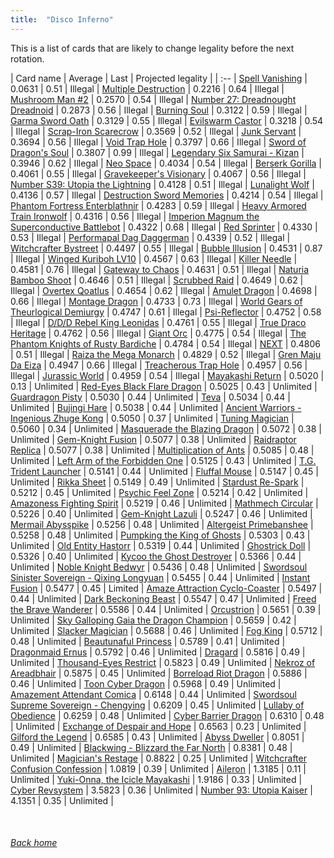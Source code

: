 ```yaml
---
title:  "Disco Inferno"
---
```


This is a list of cards that are likely to change legality before the next rotation.

| Card name | Average | Last | Projected legality |
| :-- |
[Spell Vanishing](https://db.ygoprodeck.com/card/?search=Spell%20Vanishing) | 0.0631 | 0.51 | Illegal |
[Multiple Destruction](https://db.ygoprodeck.com/card/?search=Multiple%20Destruction) | 0.2216 | 0.64 | Illegal |
[Mushroom Man #2](https://db.ygoprodeck.com/card/?search=Mushroom%20Man%20#2) | 0.2570 | 0.54 | Illegal |
[Number 27: Dreadnought Dreadnoid](https://db.ygoprodeck.com/card/?search=Number%2027:%20Dreadnought%20Dreadnoid) | 0.2873 | 0.56 | Illegal |
[Burning Soul](https://db.ygoprodeck.com/card/?search=Burning%20Soul) | 0.3122 | 0.59 | Illegal |
[Garma Sword Oath](https://db.ygoprodeck.com/card/?search=Garma%20Sword%20Oath) | 0.3129 | 0.55 | Illegal |
[Evilswarm Castor](https://db.ygoprodeck.com/card/?search=Evilswarm%20Castor) | 0.3218 | 0.54 | Illegal |
[Scrap-Iron Scarecrow](https://db.ygoprodeck.com/card/?search=Scrap-Iron%20Scarecrow) | 0.3569 | 0.52 | Illegal |
[Junk Servant](https://db.ygoprodeck.com/card/?search=Junk%20Servant) | 0.3694 | 0.56 | Illegal |
[Void Trap Hole](https://db.ygoprodeck.com/card/?search=Void%20Trap%20Hole) | 0.3797 | 0.66 | Illegal |
[Sword of Dragon's Soul](https://db.ygoprodeck.com/card/?search=Sword%20of%20Dragon's%20Soul) | 0.3807 | 0.99 | Illegal |
[Legendary Six Samurai - Kizan](https://db.ygoprodeck.com/card/?search=Legendary%20Six%20Samurai%20-%20Kizan) | 0.3946 | 0.62 | Illegal |
[Neo Space](https://db.ygoprodeck.com/card/?search=Neo%20Space) | 0.4034 | 0.54 | Illegal |
[Berserk Gorilla](https://db.ygoprodeck.com/card/?search=Berserk%20Gorilla) | 0.4061 | 0.55 | Illegal |
[Gravekeeper's Visionary](https://db.ygoprodeck.com/card/?search=Gravekeeper's%20Visionary) | 0.4067 | 0.56 | Illegal |
[Number S39: Utopia the Lightning](https://db.ygoprodeck.com/card/?search=Number%20S39:%20Utopia%20the%20Lightning) | 0.4128 | 0.51 | Illegal |
[Lunalight Wolf](https://db.ygoprodeck.com/card/?search=Lunalight%20Wolf) | 0.4136 | 0.57 | Illegal |
[Destruction Sword Memories](https://db.ygoprodeck.com/card/?search=Destruction%20Sword%20Memories) | 0.4214 | 0.54 | Illegal |
[Phantom Fortress Enterblathnir](https://db.ygoprodeck.com/card/?search=Phantom%20Fortress%20Enterblathnir) | 0.4283 | 0.59 | Illegal |
[Heavy Armored Train Ironwolf](https://db.ygoprodeck.com/card/?search=Heavy%20Armored%20Train%20Ironwolf) | 0.4316 | 0.56 | Illegal |
[Imperion Magnum the Superconductive Battlebot](https://db.ygoprodeck.com/card/?search=Imperion%20Magnum%20the%20Superconductive%20Battlebot) | 0.4322 | 0.68 | Illegal |
[Red Sprinter](https://db.ygoprodeck.com/card/?search=Red%20Sprinter) | 0.4330 | 0.53 | Illegal |
[Performapal Dag Daggerman](https://db.ygoprodeck.com/card/?search=Performapal%20Dag%20Daggerman) | 0.4339 | 0.52 | Illegal |
[Witchcrafter Bystreet](https://db.ygoprodeck.com/card/?search=Witchcrafter%20Bystreet) | 0.4497 | 0.55 | Illegal |
[Bubble Illusion](https://db.ygoprodeck.com/card/?search=Bubble%20Illusion) | 0.4531 | 0.87 | Illegal |
[Winged Kuriboh LV10](https://db.ygoprodeck.com/card/?search=Winged%20Kuriboh%20LV10) | 0.4567 | 0.63 | Illegal |
[Killer Needle](https://db.ygoprodeck.com/card/?search=Killer%20Needle) | 0.4581 | 0.76 | Illegal |
[Gateway to Chaos](https://db.ygoprodeck.com/card/?search=Gateway%20to%20Chaos) | 0.4631 | 0.51 | Illegal |
[Naturia Bamboo Shoot](https://db.ygoprodeck.com/card/?search=Naturia%20Bamboo%20Shoot) | 0.4646 | 0.51 | Illegal |
[Scrubbed Raid](https://db.ygoprodeck.com/card/?search=Scrubbed%20Raid) | 0.4649 | 0.62 | Illegal |
[Overtex Qoatlus](https://db.ygoprodeck.com/card/?search=Overtex%20Qoatlus) | 0.4654 | 0.62 | Illegal |
[Amulet Dragon](https://db.ygoprodeck.com/card/?search=Amulet%20Dragon) | 0.4698 | 0.66 | Illegal |
[Montage Dragon](https://db.ygoprodeck.com/card/?search=Montage%20Dragon) | 0.4733 | 0.73 | Illegal |
[World Gears of Theurlogical Demiurgy](https://db.ygoprodeck.com/card/?search=World%20Gears%20of%20Theurlogical%20Demiurgy) | 0.4747 | 0.61 | Illegal |
[Psi-Reflector](https://db.ygoprodeck.com/card/?search=Psi-Reflector) | 0.4752 | 0.58 | Illegal |
[D/D/D Rebel King Leonidas](https://db.ygoprodeck.com/card/?search=D/D/D%20Rebel%20King%20Leonidas) | 0.4761 | 0.55 | Illegal |
[True Draco Heritage](https://db.ygoprodeck.com/card/?search=True%20Draco%20Heritage) | 0.4762 | 0.56 | Illegal |
[Giant Orc](https://db.ygoprodeck.com/card/?search=Giant%20Orc) | 0.4775 | 0.54 | Illegal |
[The Phantom Knights of Rusty Bardiche](https://db.ygoprodeck.com/card/?search=The%20Phantom%20Knights%20of%20Rusty%20Bardiche) | 0.4784 | 0.54 | Illegal |
[NEXT](https://db.ygoprodeck.com/card/?search=NEXT) | 0.4806 | 0.51 | Illegal |
[Raiza the Mega Monarch](https://db.ygoprodeck.com/card/?search=Raiza%20the%20Mega%20Monarch) | 0.4829 | 0.52 | Illegal |
[Gren Maju Da Eiza](https://db.ygoprodeck.com/card/?search=Gren%20Maju%20Da%20Eiza) | 0.4947 | 0.66 | Illegal |
[Treacherous Trap Hole](https://db.ygoprodeck.com/card/?search=Treacherous%20Trap%20Hole) | 0.4957 | 0.56 | Illegal |
[Jurassic World](https://db.ygoprodeck.com/card/?search=Jurassic%20World) | 0.4959 | 0.54 | Illegal |
[Mayakashi Return](https://db.ygoprodeck.com/card/?search=Mayakashi%20Return) | 0.5020 | 0.13 | Unlimited |
[Red-Eyes Black Flare Dragon](https://db.ygoprodeck.com/card/?search=Red-Eyes%20Black%20Flare%20Dragon) | 0.5025 | 0.43 | Unlimited |
[Guardragon Pisty](https://db.ygoprodeck.com/card/?search=Guardragon%20Pisty) | 0.5030 | 0.44 | Unlimited |
[Teva](https://db.ygoprodeck.com/card/?search=Teva) | 0.5034 | 0.44 | Unlimited |
[Bujingi Hare](https://db.ygoprodeck.com/card/?search=Bujingi%20Hare) | 0.5038 | 0.44 | Unlimited |
[Ancient Warriors - Ingenious Zhuge Kong](https://db.ygoprodeck.com/card/?search=Ancient%20Warriors%20-%20Ingenious%20Zhuge%20Kong) | 0.5050 | 0.37 | Unlimited |
[Tuning Magician](https://db.ygoprodeck.com/card/?search=Tuning%20Magician) | 0.5060 | 0.34 | Unlimited |
[Masquerade the Blazing Dragon](https://db.ygoprodeck.com/card/?search=Masquerade%20the%20Blazing%20Dragon) | 0.5072 | 0.38 | Unlimited |
[Gem-Knight Fusion](https://db.ygoprodeck.com/card/?search=Gem-Knight%20Fusion) | 0.5077 | 0.38 | Unlimited |
[Raidraptor Replica](https://db.ygoprodeck.com/card/?search=Raidraptor%20Replica) | 0.5077 | 0.38 | Unlimited |
[Multiplication of Ants](https://db.ygoprodeck.com/card/?search=Multiplication%20of%20Ants) | 0.5085 | 0.48 | Unlimited |
[Left Arm of the Forbidden One](https://db.ygoprodeck.com/card/?search=Left%20Arm%20of%20the%20Forbidden%20One) | 0.5125 | 0.43 | Unlimited |
[T.G. Trident Launcher](https://db.ygoprodeck.com/card/?search=T.G.%20Trident%20Launcher) | 0.5141 | 0.44 | Unlimited |
[Fluffal Mouse](https://db.ygoprodeck.com/card/?search=Fluffal%20Mouse) | 0.5147 | 0.45 | Unlimited |
[Rikka Sheet](https://db.ygoprodeck.com/card/?search=Rikka%20Sheet) | 0.5149 | 0.49 | Unlimited |
[Stardust Re-Spark](https://db.ygoprodeck.com/card/?search=Stardust%20Re-Spark) | 0.5212 | 0.45 | Unlimited |
[Psychic Feel Zone](https://db.ygoprodeck.com/card/?search=Psychic%20Feel%20Zone) | 0.5214 | 0.42 | Unlimited |
[Amazoness Fighting Spirit](https://db.ygoprodeck.com/card/?search=Amazoness%20Fighting%20Spirit) | 0.5219 | 0.46 | Unlimited |
[Mathmech Circular](https://db.ygoprodeck.com/card/?search=Mathmech%20Circular) | 0.5226 | 0.40 | Unlimited |
[Gem-Knight Lazuli](https://db.ygoprodeck.com/card/?search=Gem-Knight%20Lazuli) | 0.5247 | 0.46 | Unlimited |
[Mermail Abysspike](https://db.ygoprodeck.com/card/?search=Mermail%20Abysspike) | 0.5256 | 0.48 | Unlimited |
[Altergeist Primebanshee](https://db.ygoprodeck.com/card/?search=Altergeist%20Primebanshee) | 0.5258 | 0.48 | Unlimited |
[Pumpking the King of Ghosts](https://db.ygoprodeck.com/card/?search=Pumpking%20the%20King%20of%20Ghosts) | 0.5303 | 0.43 | Unlimited |
[Old Entity Hastorr](https://db.ygoprodeck.com/card/?search=Old%20Entity%20Hastorr) | 0.5319 | 0.44 | Unlimited |
[Ghostrick Doll](https://db.ygoprodeck.com/card/?search=Ghostrick%20Doll) | 0.5326 | 0.40 | Unlimited |
[Kycoo the Ghost Destroyer](https://db.ygoprodeck.com/card/?search=Kycoo%20the%20Ghost%20Destroyer) | 0.5366 | 0.44 | Unlimited |
[Noble Knight Bedwyr](https://db.ygoprodeck.com/card/?search=Noble%20Knight%20Bedwyr) | 0.5436 | 0.48 | Unlimited |
[Swordsoul Sinister Sovereign - Qixing Longyuan](https://db.ygoprodeck.com/card/?search=Swordsoul%20Sinister%20Sovereign%20-%20Qixing%20Longyuan) | 0.5455 | 0.44 | Unlimited |
[Instant Fusion](https://db.ygoprodeck.com/card/?search=Instant%20Fusion) | 0.5477 | 0.45 | Limited |
[Amaze Attraction Cyclo-Coaster](https://db.ygoprodeck.com/card/?search=Amaze%20Attraction%20Cyclo-Coaster) | 0.5497 | 0.44 | Unlimited |
[Dark Beckoning Beast](https://db.ygoprodeck.com/card/?search=Dark%20Beckoning%20Beast) | 0.5547 | 0.47 | Unlimited |
[Freed the Brave Wanderer](https://db.ygoprodeck.com/card/?search=Freed%20the%20Brave%20Wanderer) | 0.5586 | 0.44 | Unlimited |
[Orcustrion](https://db.ygoprodeck.com/card/?search=Orcustrion) | 0.5651 | 0.39 | Unlimited |
[Sky Galloping Gaia the Dragon Champion](https://db.ygoprodeck.com/card/?search=Sky%20Galloping%20Gaia%20the%20Dragon%20Champion) | 0.5659 | 0.42 | Unlimited |
[Slacker Magician](https://db.ygoprodeck.com/card/?search=Slacker%20Magician) | 0.5688 | 0.46 | Unlimited |
[Fog King](https://db.ygoprodeck.com/card/?search=Fog%20King) | 0.5712 | 0.48 | Unlimited |
[Beautunaful Princess](https://db.ygoprodeck.com/card/?search=Beautunaful%20Princess) | 0.5789 | 0.41 | Unlimited |
[Dragonmaid Ernus](https://db.ygoprodeck.com/card/?search=Dragonmaid%20Ernus) | 0.5792 | 0.46 | Unlimited |
[Dragard](https://db.ygoprodeck.com/card/?search=Dragard) | 0.5816 | 0.49 | Unlimited |
[Thousand-Eyes Restrict](https://db.ygoprodeck.com/card/?search=Thousand-Eyes%20Restrict) | 0.5823 | 0.49 | Unlimited |
[Nekroz of Areadbhair](https://db.ygoprodeck.com/card/?search=Nekroz%20of%20Areadbhair) | 0.5875 | 0.45 | Unlimited |
[Borreload Riot Dragon](https://db.ygoprodeck.com/card/?search=Borreload%20Riot%20Dragon) | 0.5886 | 0.46 | Unlimited |
[Toon Cyber Dragon](https://db.ygoprodeck.com/card/?search=Toon%20Cyber%20Dragon) | 0.5968 | 0.49 | Unlimited |
[Amazement Attendant Comica](https://db.ygoprodeck.com/card/?search=Amazement%20Attendant%20Comica) | 0.6148 | 0.44 | Unlimited |
[Swordsoul Supreme Sovereign - Chengying](https://db.ygoprodeck.com/card/?search=Swordsoul%20Supreme%20Sovereign%20-%20Chengying) | 0.6209 | 0.45 | Unlimited |
[Lullaby of Obedience](https://db.ygoprodeck.com/card/?search=Lullaby%20of%20Obedience) | 0.6259 | 0.48 | Unlimited |
[Cyber Barrier Dragon](https://db.ygoprodeck.com/card/?search=Cyber%20Barrier%20Dragon) | 0.6310 | 0.48 | Unlimited |
[Exchange of Despair and Hope](https://db.ygoprodeck.com/card/?search=Exchange%20of%20Despair%20and%20Hope) | 0.6563 | 0.23 | Unlimited |
[Gilford the Legend](https://db.ygoprodeck.com/card/?search=Gilford%20the%20Legend) | 0.6585 | 0.43 | Unlimited |
[Abyss Dweller](https://db.ygoprodeck.com/card/?search=Abyss%20Dweller) | 0.8051 | 0.49 | Unlimited |
[Blackwing - Blizzard the Far North](https://db.ygoprodeck.com/card/?search=Blackwing%20-%20Blizzard%20the%20Far%20North) | 0.8381 | 0.48 | Unlimited |
[Magician's Restage](https://db.ygoprodeck.com/card/?search=Magician's%20Restage) | 0.8822 | 0.25 | Unlimited |
[Witchcrafter Confusion Confession](https://db.ygoprodeck.com/card/?search=Witchcrafter%20Confusion%20Confession) | 1.0819 | 0.39 | Unlimited |
[Aileron](https://db.ygoprodeck.com/card/?search=Aileron) | 1.3185 | 0.11 | Unlimited |
[Yuki-Onna, the Icicle Mayakashi](https://db.ygoprodeck.com/card/?search=Yuki-Onna,%20the%20Icicle%20Mayakashi) | 1.9186 | 0.33 | Unlimited |
[Cyber Revsystem](https://db.ygoprodeck.com/card/?search=Cyber%20Revsystem) | 3.5823 | 0.36 | Unlimited |
[Number 93: Utopia Kaiser](https://db.ygoprodeck.com/card/?search=Number%2093:%20Utopia%20Kaiser) | 4.1351 | 0.35 | Unlimited |

<br>

###### [Back home](index)